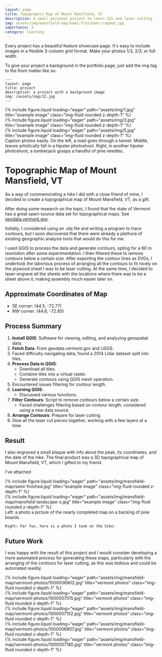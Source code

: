 ```yaml
---
layout: page
title: Topographic Map of Mount Mansfield, VT
description: A small personal project to learn GIS and laser cutting
img: assets/img/mansfield-map/semi-finished-cropped.jpg
importance: 3
category: learning
---
```


Every project has a beautiful feature showcase page.
It's easy to include images in a flexible 3-column grid format.
Make your photos 1/3, 2/3, or full width.

To give your project a background in the portfolio page, just add the img tag to the front matter like so:

    ---
    layout: page
    title: project
    description: a project with a background image
    img: /assets/img/12.jpg
    ---

<div class="row">
    <div class="col-sm mt-3 mt-md-0">
        {% include figure.liquid loading="eager" path="assets/img/1.jpg" title="example image" class="img-fluid rounded z-depth-1" %}
    </div>
    <div class="col-sm mt-3 mt-md-0">
        {% include figure.liquid loading="eager" path="assets/img/3.jpg" title="example image" class="img-fluid rounded z-depth-1" %}
    </div>
    <div class="col-sm mt-3 mt-md-0">
        {% include figure.liquid loading="eager" path="assets/img/5.jpg" title="example image" class="img-fluid rounded z-depth-1" %}
    </div>
</div>
<div class="caption">
    Caption photos easily. On the left, a road goes through a tunnel. Middle, leaves artistically fall in a hipster photoshoot. Right, in another hipster photoshoot, a lumberjack grasps a handful of pine needles.
</div>

# Topographic Map of Mount Mansfield, VT

As a way of commemorating a hike I did with a close friend of mine, I decided to create a topographical map of Mount Mansfield, VT, as a gift.

After doing some research on the topic, I found that the state of Vermont has a great open-source data set for topographical maps. See [geodata.vermont.gov](https://geodata.vermont.gov/).

Initially, I considered using an .obj file and writing a program to trace contours, but I soon discovered that there were already a plethora of existing geographic analysis tools that would do this for me.

I used QGIS to process the data and generate contours, opting for a 60 m resolution after some experimentation. I then filtered these to remove contours below a certain size. After exporting the contour lines as SVGs, I undertook the laborious process of arranging all the contours to fit nicely on the plywood sheet I was to be laser cutting. At the same time, I decided to laser-engrave all the sheets with the locations where there was to be a sheet above it, making assembly much easier later on.

## Approximate Coordinates of Map

- SE corner: (44.5, -72.77)
- NW corner: (44.6, -72.85)

## Process Summary

1. **Install QGIS**: Software for viewing, editing, and analyzing geospatial data.
2. **Fetch Data**: From geodata.vermont.gov and USGS.
3. Faced difficulty navigating data; found a 2014 Lidar dataset split into tiles.
4. **Process Data in QGIS**:
   - Download all tiles.
   - Combine tiles into a virtual raster.
   - Generate contours using QGIS mesh operation.
5. Encountered issues filtering for contour length.
6. **Learning QGIS**:
   - Discussed various functions.
7. **Filter Contours**: Script to remove contours below a certain size.
   - Faced challenges filtering based on contour length; considered using a new data source.
8. **Arrange Contours**: Prepare for laser cutting.
9. Glue all the laser cut pieces together, working with a few layers at a time.

## Result

I also engraved a small plaque with info about the peak, its coordinates, and the date of the hike. The final product was a 3D topographical map of Mount Mansfield, VT, which I gifted to my friend.

I've attached

<div class="row">
    <div class="col-sm mt-3 mt-md-0">
        {% include figure.liquid loading="eager" path="assets/img/mansfield-map/semi-finished.jpg" title="example image" class="img-fluid rounded z-depth-1" %}
    </div>
    <div class="col-sm mt-3 mt-md-0">
        {% include figure.liquid loading="eager" path="assets/img/mansfield-map/mansfield-landscape-s.jpg" title="example image" class="img-fluid rounded z-depth-1" %}
    </div>
</div>
<div class="caption">
    Left: a photo a picture of the nearly completed map on a backing of pine boards.

    Right: For fun, here is a photo I took on the hike:

</div>

## Future Work

I was happy with the result of this project and I would consider developing a more automated process for generating these maps, particularly with the arranging of the contours for laser cutting, as this was tedious and could be automated readily.

<div class="row">
    <div class="col-sm mt-3 mt-md-0">
        {% include figure.liquid loading="eager" path="assets/img/mansfield-map/vermont-photos/1000006902.jpg" title="vermont photos" class="img-fluid rounded z-depth-1" %}
    </div>
    <div class="col-sm mt-3 mt-md-0">
        {% include figure.liquid loading="eager" path="assets/img/mansfield-map/vermont-photos/1000007015.jpg" title="vermont photos" class="img-fluid rounded z-depth-1" %}
    </div>
    <div class="col-sm mt-3 mt-md-0">
        {% include figure.liquid loading="eager" path="assets/img/mansfield-map/vermont-photos/1000007152.jpg" title="vermont photos" class="img-fluid rounded z-depth-1" %}
    </div>
</div>
<div class="row">
    <div class="col-sm mt-3 mt-md-0">
        {% include figure.liquid loading="eager" path="assets/img/mansfield-map/vermont-photos/1000006807.jpg" title="vermont photos" class="img-fluid rounded z-depth-1" %}
    </div>
    <div class="col-sm mt-3 mt-md-0">
        {% include figure.liquid loading="eager" path="assets/img/mansfield-map/vermont-photos/1000007180.jpg" title="vermont photos" class="img-fluid rounded z-depth-1" %}
    </div>
</div>
